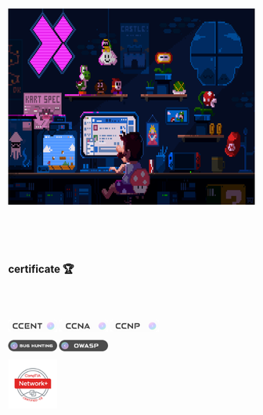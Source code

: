 <!-- ![](https://github.com/Hmidqorbani/Hmidqorbani/blob/main/img/header_2.png) -->


<div align="center">
  <img height="400" src="https://github.com/Hmidqorbani/Hmidqorbani/blob/main/img/header_3.gif"  />
</div>



<!-- 💙
I am a programmer and software developer. I love programming and solving complex problems,
and I program in multiple languages, including Python, JavaScript, and Java. On GitHub I share open source projects and useful tools.
I also like to share my experiences and knowledge with others so that we can benefit from joint learning.

🔧 Currently I am looking for opportunities to collaborate on new projects as well as learn and improve my skills.
If you are interested in cooperation or consulting in similar fields,
contact me. I am always open to collaboration and networking. -->




<!-- ### Programming & Markdown, Styling Languages

<img width="40px" height="40px"  src="https://github.com/Hmidqorbani/Hmidqorbani/blob/main/img/lang/javascript.png" alt="javascript" /> <img width="40px" height="40px"  src="https://github.com/Hmidqorbani/Hmidqorbani/blob/main/img/lang/css.png" alt="css" /> <img width="40px" height="40px"  src="https://github.com/Hmidqorbani/Hmidqorbani/blob/main/img/fr/html.png" alt="html" /> <img width="40px" height="40px"  src="https://github.com/Hmidqorbani/Hmidqorbani/blob/main/img/fr/bootstrap.png" alt="bootstrap" /> <img width="40px" height="40px"  src="https://github.com/Hmidqorbani/Hmidqorbani/blob/main/img/fr/sass.png" alt="sass" /> <img width="40px" height="40px"  src="https://github.com/Hmidqorbani/Hmidqorbani/blob/main/img/fr/tailwind.png" alt="tailwind" /> <img width="40px" height="40px"  src="https://github.com/Hmidqorbani/Hmidqorbani/blob/main/img/fr/jquery.png" alt="jquery" /> <img width="40px" height="40px"  src="https://github.com/Hmidqorbani/Hmidqorbani/blob/main/img/fr/react_native.png" alt="react" /> <img width="40px" height="40px"  src="https://github.com/Hmidqorbani/Hmidqorbani/blob/main/img/lang/typescript.png" alt="typescript" /> <img width="40px" height="40px"  src="https://github.com/Hmidqorbani/Hmidqorbani/blob/main/img/fr/markdown.png" alt="markdown" /> <img width="40px" height="40px"  src="https://github.com/Hmidqorbani/Hmidqorbani/blob/main/img/lang/python.png" alt="python" /> <img width="40px" height="40px"  src="https://github.com/Hmidqorbani/Hmidqorbani/blob/main/img/fr/nodejs.png" alt="nodejs" /> <img width="40px" height="40px"  src="https://github.com/Hmidqorbani/Hmidqorbani/blob/main/img/fr/Next.js.png" alt="nextjs" /> <img width="40px" height="40px"  src="https://github.com/Hmidqorbani/Hmidqorbani/blob/main/img/fr/vue_js.png" alt="vuejs" /> <img width="40px" height="40px"  src="https://github.com/Hmidqorbani/Hmidqorbani/blob/main/img/fr/npm.png" alt="npm" />



### Proficient with

<img width="40px" height="40px"  src="https://github.com/Hmidqorbani/Hmidqorbani/blob/main/img/Proficient%20with/figma.png" alt="figma" /> <img width="40px" height="40px"  src="https://github.com/Hmidqorbani/Hmidqorbani/blob/main/img/Proficient%20with/vim.ico" alt="vim" /> <img width="40px" height="40px"  src="https://github.com/Hmidqorbani/Hmidqorbani/blob/main/img/Proficient%20with/studio%20code.png" alt="studio code" /> <img width="40px" height="40px"  src="https://github.com/Hmidqorbani/Hmidqorbani/blob/main/img/Proficient%20with/pycharm.png" alt="pycharm" /> <img width="40px" height="40px"  src="https://github.com/Hmidqorbani/Hmidqorbani/blob/main/img/Proficient%20with/webstorm.png" alt="webstorm" /> <img width="40px" height="40px"  src="https://github.com/Hmidqorbani/Hmidqorbani/blob/main/img/Proficient%20with/after%20effects.png" alt="after effects" /> <img width="40px" height="40px"  src="https://github.com/Hmidqorbani/Hmidqorbani/blob/main/img/Proficient%20with/premiere%20pro.png" alt="premiere pro" /> <img width="40px" height="40px"  src="https://github.com/Hmidqorbani/Hmidqorbani/blob/main/img/Proficient%20with/illustrator.png" alt="illustrator" /> <img width="40px" height="40px"  src="https://github.com/Hmidqorbani/Hmidqorbani/blob/main/img/Proficient%20with/indesign.png" alt="indesign" /> <img width="40px" height="40px"  src="https://github.com/Hmidqorbani/Hmidqorbani/blob/main/img/Proficient%20with/photoshop.png" alt="photoshop" /> <img width="40px" height="40px"  src="https://github.com/Hmidqorbani/Hmidqorbani/blob/main/img/Proficient%20with/lunacy.png" alt="lunacy" /> -->
<br>
<br>
<br>
<br>
<br>



## certificate 🏆

<br>
<br>
<br>


<a href="https://github.com/Hmidqorbani/Hmidqorbani/blob/main/img/certificate/certificate%20cisco/CCENT.png"><img style="width: 150px; width: 100px;" src="https://github.com/Hmidqorbani/Hmidqorbani/blob/main/img/certificate/ccent.png" alt=""></a> <a href="https://github.com/Hmidqorbani/Hmidqorbani/blob/main/img/certificate/certificate%20cisco/CCNA.png"><img style="width: 150px; width: 100px;" src="https://github.com/Hmidqorbani/Hmidqorbani/blob/main/img/certificate/ccna.png" alt=""></a> <a href="https://github.com/Hmidqorbani/Hmidqorbani/blob/main/img/certificate/certificate%20cisco/CCNP.png"><img style="width: 150px; width: 100px;" src="https://github.com/Hmidqorbani/Hmidqorbani/blob/main/img/certificate/ccnp.png" alt=""></a>

<a href="https://github.com/Hmidqorbani/Hmidqorbani/blob/main/img/certificate/owsap/bug%20hunting.png"><img style="width: 150px; width: 100px;" src="https://github.com/Hmidqorbani/Hmidqorbani/blob/main/img/certificate/bug.png" alt=""></a> <a href="https://github.com/Hmidqorbani/Hmidqorbani/blob/main/img/certificate/owsap/owasp.png"><img style="width: 150px; width: 100px;" src="https://github.com/Hmidqorbani/Hmidqorbani/blob/main/img/certificate/owsap.png" alt=""></a>

<a href="https://github.com/Hmidqorbani/Hmidqorbani/blob/main/img/certificate/Network/Network.png"><img style="width: 100px; width: 100px;" src="https://github.com/Hmidqorbani/Hmidqorbani/blob/main/img/certificate/NetworkPlus_Logo_Certified_CE-hamid_Qorbani.png" alt=""></a>

<!-- ![](https://github.com/Hmidqorbani/Hmidqorbani/blob/main/img/header_1.png) -->
